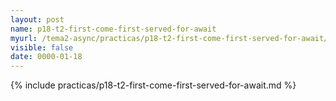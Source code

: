 ```yaml
---
layout: post
name: p18-t2-first-come-first-served-for-await
myurl: /tema2-async/practicas/p18-t2-first-come-first-served-for-await/
visible: false
date: 0000-01-18
---
```


{% include practicas/p18-t2-first-come-first-served-for-await.md %}
